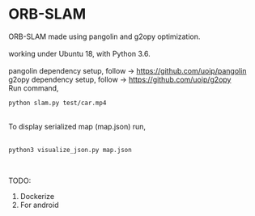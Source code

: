 # ORB-SLAM
ORB-SLAM made using pangolin and g2opy optimization. <br><br>
working under Ubuntu 18, with Python 3.6.<br> 
<br>
pangolin dependency setup, follow -> https://github.com/uoip/pangolin 
<br>
g2opy dependency setup, follow -> https://github.com/uoip/g2opy
<br>
Run command,
<pre><code>python slam.py test/car.mp4</code></pre>
<br>
To display serialized map (map.json) run, <br><br>

<pre><code>python3 visualize_json.py map.json</code></pre>
<br>

TODO:
1. Dockerize
2. For android
